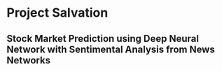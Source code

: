 # Project Salvation
## Stock Market Prediction using Deep Neural Network with Sentimental Analysis from News Networks
